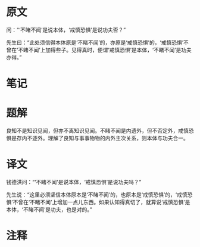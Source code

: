 # 原文
问：“‘不睹不闻’是说本体，‘戒慎恐惧’是说功夫否？”

先生曰：“此处须信得本体原是‘不睹不闻’的，亦原是‘戒慎恐惧’的，‘戒慎恐惧’不曾在‘不睹不闻’上加得些子。见得真时，便谓‘戒慎恐惧’是本体，‘不睹不闻’是功夫亦得。”
# 笔记

# 题解
良知不是知识见闻，但亦不离知识见闻。不睹不闻是内遗外，但不否定外，戒慎恐惧是存内不逐外。理解了良知与事事物物的内外主次关系，则本体与功夫合一。
# 译文
钱德洪问：“‘不睹不闻’是说本体，‘戒慎恐惧’是说功夫吗？”

先生说：“这里必须坚信本体原本是‘不睹不闻’的，也原本是‘戒慎恐惧’的，‘戒慎恐惧’不曾在‘不睹不闻’上增加一点儿东西。如果认知得真切了，就算说‘戒慎恐惧’是本体，‘不睹不闻’是功夫，也是对的。”
# 注释